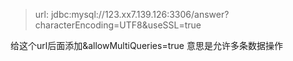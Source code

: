>url: jdbc:mysql://123.xx7.139.126:3306/answer?characterEncoding=UTF8&useSSL=true

给这个url后面添加&allowMultiQueries=true
意思是允许多条数据操作
